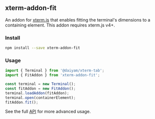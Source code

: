 ## xterm-addon-fit

An addon for [xterm.js](https://github.com/xtermjs/xterm.js) that enables fitting the terminal's dimensions to a containing element. This addon requires xterm.js v4+.

### Install

```bash
npm install --save xterm-addon-fit
```

### Usage

```ts
import { Terminal } from '@daiyam/xterm-tab';
import { FitAddon } from 'xterm-addon-fit';

const terminal = new Terminal();
const fitAddon = new FitAddon();
terminal.loadAddon(fitAddon);
terminal.open(containerElement);
fitAddon.fit();
```

See the full [API](https://github.com/xtermjs/xterm.js/blob/master/addons/xterm-addon-fit/typings/xterm-addon-fit.d.ts) for more advanced usage.
